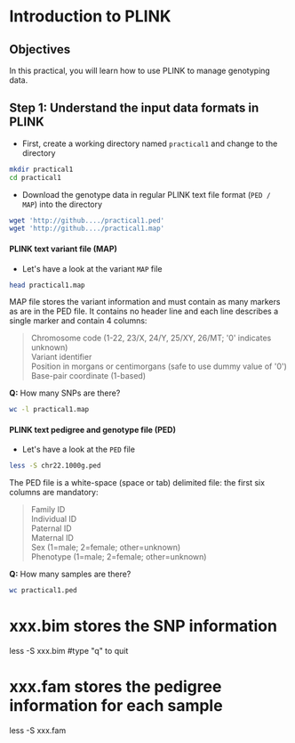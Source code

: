 # Introduction to PLINK

## Objectives
In this practical, you will learn how to use PLINK to manage genotyping data.

## Step 1: Understand the input data formats in PLINK
- First, create a working directory named `practical1` and change to the directory
```bash
mkdir practical1
cd practical1
```
- Download the genotype data in regular PLINK text file format (`PED / MAP`) into the directory
```bash
wget 'http://github..../practical1.ped'
wget 'http://github..../practical1.map'
```

#### PLINK text variant file (MAP)
- Let's have a look at the variant `MAP` file
```bash
head practical1.map
```
MAP file stores the variant information and must contain as many markers as are in the PED file.
It contains no header line and each line describes a single marker and contain 4 columns:

> Chromosome code (1-22, 23/X, 24/Y, 25/XY, 26/MT; '0' indicates unknown)<br>
> Variant identifier<br>
> Position in morgans or centimorgans (safe to use dummy value of '0')<br>
> Base-pair coordinate (1-based)

**Q:** How many SNPs are there?
```bash
wc -l practical1.map
```

#### PLINK text pedigree and genotype file (PED)
- Let's have a look at the `PED` file
```bash
less -S chr22.1000g.ped
```
The PED file is a white-space (space or tab) delimited file: the first six columns are mandatory:
> Family ID<br>
> Individual ID<br>
> Paternal ID<br>
> Maternal ID<br>
> Sex (1=male; 2=female; other=unknown)<br>
> Phenotype (1=male; 2=female; other=unknown)<br>

**Q:** How many samples are there?
```bash
wc practical1.ped
```
# xxx.bim stores the SNP information
less -S xxx.bim   #type "q" to quit

# xxx.fam stores the pedigree information for each sample
less -S xxx.fam
```
